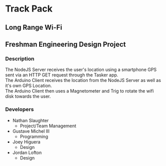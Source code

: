 # Track Pack
## Long Range Wi-Fi

## Freshman Engineering Design Project  

### Description
The NodeJS Server receives the user's location using a smartphone GPS sent via an HTTP GET request through the Tasker app.  
The Arduino Client receives the location from the NodeJS Server as well as it's own GPS Location.  
The Arduino Client then uses a Magnetometer and Trig to rotate the wifi disk towards the user.  

### Developers
- Nathan Slaughter
	* Project/Team Management
- Gustave Michel III
	* Programming
- Joey Higuera
	* Design
- Jordan Lofton
	* Design

